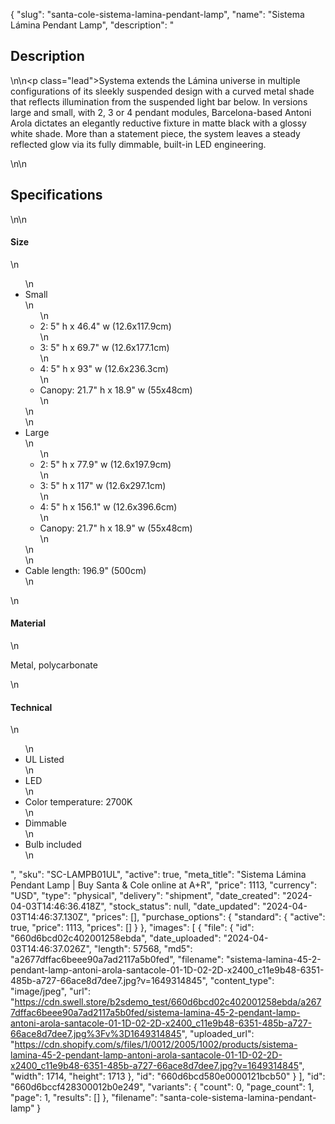 {
  "slug": "santa-cole-sistema-lamina-pendant-lamp",
  "name": "Sistema Lámina Pendant Lamp",
  "description": "<h2>Description</h2>\n<!-- split -->\n<p class=\"lead\">Systema extends the Lámina universe in multiple configurations of its sleekly suspended design with a curved metal shade that reflects illumination from the suspended light bar below. In versions large and small, with 2, 3 or 4 pendant modules, Barcelona-based Antoni Arola dictates an elegantly reductive fixture in matte black with a glossy white shade. More than a statement piece, the system leaves a steady reflected glow via its fully dimmable, built-in LED engineering. </p>\n<!-- split -->\n<h2>Specifications</h2>\n<!-- split -->\n<h4>Size</h4>\n<ul>\n<li>Small<br>\n<ul>\n<li>2: 5\" h x 46.4\" w (12.6x117.9cm)</li>\n<li>3: 5\" h x 69.7\" w (12.6x177.1cm)</li>\n<li>4: 5\" h x 93\" w (12.6x236.3cm)</li>\n<li>Canopy: 21.7\" h x 18.9\" w (55x48cm)</li>\n</ul>\n</li>\n<li>Large<br>\n<ul>\n<li>2: 5\" h x 77.9\" w (12.6x197.9cm)</li>\n<li>3: 5\" h x 117\" w (12.6x297.1cm)</li>\n<li>4: 5\" h x 156.1\" w (12.6x396.6cm)</li>\n<li>Canopy: 21.7\" h x 18.9\" w (55x48cm)</li>\n</ul>\n</li>\n<li>Cable length: 196.9\" (500cm)</li>\n</ul>\n<h4>Material</h4>\n<p>Metal, polycarbonate</p>\n<h4>Technical</h4>\n<ul>\n<li>UL Listed</li>\n<li>LED</li>\n<li>Color temperature: 2700K</li>\n<li>Dimmable</li>\n<li>Bulb included</li>\n</ul>",
  "sku": "SC-LAMPB01UL",
  "active": true,
  "meta_title": "Sistema Lámina Pendant Lamp | Buy Santa & Cole online at A+R",
  "price": 1113,
  "currency": "USD",
  "type": "physical",
  "delivery": "shipment",
  "date_created": "2024-04-03T14:46:36.418Z",
  "stock_status": null,
  "date_updated": "2024-04-03T14:46:37.130Z",
  "prices": [],
  "purchase_options": {
    "standard": {
      "active": true,
      "price": 1113,
      "prices": []
    }
  },
  "images": [
    {
      "file": {
        "id": "660d6bcd02c402001258ebda",
        "date_uploaded": "2024-04-03T14:46:37.026Z",
        "length": 57568,
        "md5": "a2677dffac6beee90a7ad2117a5b0fed",
        "filename": "sistema-lamina-45-2-pendant-lamp-antoni-arola-santacole-01-1D-02-2D-x2400_c11e9b48-6351-485b-a727-66ace8d7dee7.jpg?v=1649314845",
        "content_type": "image/jpeg",
        "url": "https://cdn.swell.store/b2sdemo_test/660d6bcd02c402001258ebda/a2677dffac6beee90a7ad2117a5b0fed/sistema-lamina-45-2-pendant-lamp-antoni-arola-santacole-01-1D-02-2D-x2400_c11e9b48-6351-485b-a727-66ace8d7dee7.jpg%3Fv%3D1649314845",
        "uploaded_url": "https://cdn.shopify.com/s/files/1/0012/2005/1002/products/sistema-lamina-45-2-pendant-lamp-antoni-arola-santacole-01-1D-02-2D-x2400_c11e9b48-6351-485b-a727-66ace8d7dee7.jpg?v=1649314845",
        "width": 1714,
        "height": 1713
      },
      "id": "660d6bcd580e0000121bcb50"
    }
  ],
  "id": "660d6bccf428300012b0e249",
  "variants": {
    "count": 0,
    "page_count": 1,
    "page": 1,
    "results": []
  },
  "filename": "santa-cole-sistema-lamina-pendant-lamp"
}